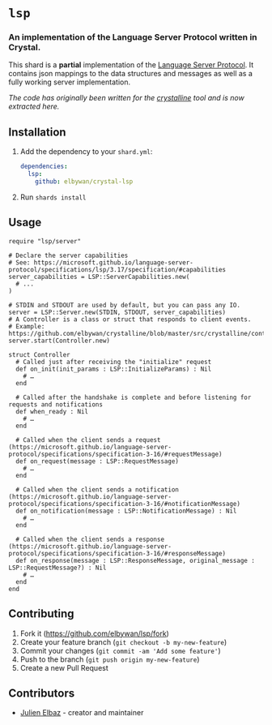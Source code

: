 # `lsp`

### An implementation of the Language Server Protocol written in Crystal.

This shard is a **partial** implementation of the [Language Server Protocol](https://microsoft.github.io/language-server-protocol/).
It contains json mappings to the data structures and messages as well as a fully working server implementation.

_The code has originally been written for the [crystalline](https://github.com/elbywan/crystalline) tool and is now extracted here._

## Installation

1. Add the dependency to your `shard.yml`:

   ```yaml
   dependencies:
     lsp:
       github: elbywan/crystal-lsp
   ```

2. Run `shards install`

## Usage

```crystal
require "lsp/server"

# Declare the server capabilities
# See: https://microsoft.github.io/language-server-protocol/specifications/lsp/3.17/specification/#capabilities
server_capabilities = LSP::ServerCapabilities.new(
  # ...
)

# STDIN and STDOUT are used by default, but you can pass any IO.
server = LSP::Server.new(STDIN, STDOUT, server_capabilities)
# A Controller is a class or struct that responds to client events.
# Example: https://github.com/elbywan/crystalline/blob/master/src/crystalline/controller.cr
server.start(Controller.new)

struct Controller
  # Called just after receiving the "initialize" request
  def on_init(init_params : LSP::InitializeParams) : Nil
    # …
  end

  # Called after the handshake is complete and before listening for requests and notifications
  def when_ready : Nil
    # …
  end

  # Called when the client sends a request (https://microsoft.github.io/language-server-protocol/specifications/specification-3-16/#requestMessage)
  def on_request(message : LSP::RequestMessage)
    # …
  end

  # Called when the client sends a notification (https://microsoft.github.io/language-server-protocol/specifications/specification-3-16/#notificationMessage)
  def on_notification(message : LSP::NotificationMessage) : Nil
    # …
  end

  # Called when the client sends a response (https://microsoft.github.io/language-server-protocol/specifications/specification-3-16/#responseMessage)
  def on_response(message : LSP::ResponseMessage, original_message : LSP::RequestMessage?) : Nil
    # …
  end
end
```

## Contributing

1. Fork it (<https://github.com/elbywan/lsp/fork>)
2. Create your feature branch (`git checkout -b my-new-feature`)
3. Commit your changes (`git commit -am 'Add some feature'`)
4. Push to the branch (`git push origin my-new-feature`)
5. Create a new Pull Request

## Contributors

- [Julien Elbaz](https://github.com/elbywan) - creator and maintainer
